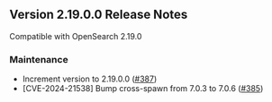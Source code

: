 ## Version 2.19.0.0 Release Notes

Compatible with OpenSearch 2.19.0


### Maintenance
* Increment version to 2.19.0.0 ([#387](https://github.com/opensearch-project/ml-commons-dashboards/pull/387))
* [CVE-2024-21538] Bump cross-spawn from 7.0.3 to 7.0.6 ([#385](https://github.com/opensearch-project/ml-commons-dashboards/pull/385))